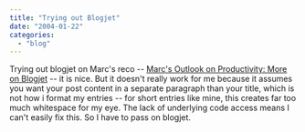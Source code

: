 ```yaml
---
title: "Trying out Blogjet"
date: "2004-01-22"
categories: 
  - "blog"
---
```


Trying out blogjet on Marc's reco -- [Marc's Outlook on Productivity: More on Blogjet](http://blogs.officezealot.com/marc/archives/000198.html "Marc's Outlook on Productivity: More on Blogjet") -- it is nice. But it doesn't really work for me because it assumes you want your post content in a separate paragraph than your title, which is not how i format my entries -- for short entries like mine, this creates far too much whitespace for my eye. The lack of underlying code access means I can't easily fix this. So I have to pass on blogjet.
